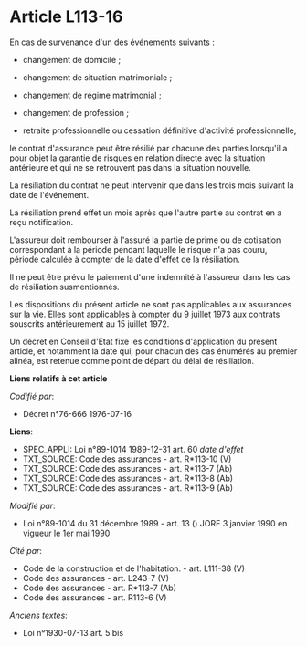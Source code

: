 # Article L113-16

En cas de survenance d'un des événements suivants :

- changement de domicile ;

- changement de situation matrimoniale ;

- changement de régime matrimonial ;

- changement de profession ;

- retraite professionnelle ou cessation définitive d'activité professionnelle,

le contrat d'assurance peut être résilié par chacune des parties lorsqu'il a pour objet la garantie de risques en relation
directe avec la situation antérieure et qui ne se retrouvent pas dans la situation nouvelle.

La résiliation du contrat ne peut intervenir que dans les trois mois suivant la date de l'événement.

La résiliation prend effet un mois après que l'autre partie au contrat en a reçu notification.

L'assureur doit rembourser à l'assuré la partie de prime ou de cotisation correspondant à la période pendant laquelle le
risque n'a pas couru, période calculée à compter de la date d'effet de la résiliation.

Il ne peut être prévu le paiement d'une indemnité à l'assureur dans les cas de résiliation susmentionnés.

Les dispositions du présent article ne sont pas applicables aux assurances sur la vie. Elles sont applicables à compter du 9
juillet 1973 aux contrats souscrits antérieurement au 15 juillet 1972.

Un décret en Conseil d'Etat fixe les conditions d'application du présent article, et notamment la date qui, pour chacun des
cas énumérés au premier alinéa, est retenue comme point de départ du délai de résiliation.

**Liens relatifs à cet article**

_Codifié par_:

  - Décret n°76-666 1976-07-16

**Liens**:

  - SPEC_APPLI: Loi n°89-1014 1989-12-31 art. 60 *date d'effet*
  - TXT_SOURCE: Code des assurances - art. R*113-10 (V)
  - TXT_SOURCE: Code des assurances - art. R*113-7 (Ab)
  - TXT_SOURCE: Code des assurances - art. R*113-8 (Ab)
  - TXT_SOURCE: Code des assurances - art. R*113-9 (Ab)

_Modifié par_:

  - Loi n°89-1014 du 31 décembre 1989 - art. 13 () JORF 3 janvier 1990 en vigueur le 1er mai 1990

_Cité par_:

  - Code de la construction et de l'habitation. - art. L111-38 (V)
  - Code des assurances - art. L243-7 (V)
  - Code des assurances - art. R*113-7 (Ab)
  - Code des assurances - art. R113-6 (V)

_Anciens textes_:

  - Loi n°1930-07-13 art. 5 bis
